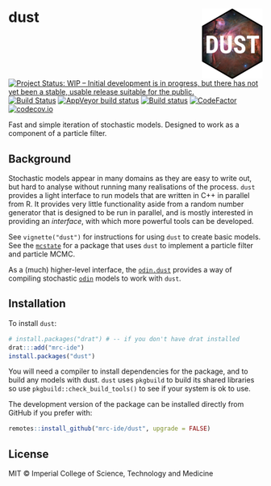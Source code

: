 # dust <img src='man/figures/logo.png' align="right" height="139" />

<!-- badges: start -->
[![Project Status: WIP – Initial development is in progress, but there has not yet been a stable, usable release suitable for the public.](https://www.repostatus.org/badges/latest/wip.svg)](https://www.repostatus.org/#wip)
[![Build Status](https://travis-ci.com/mrc-ide/dust.svg?branch=master)](https://travis-ci.com/mrc-ide/dust)
[![AppVeyor build status](https://ci.appveyor.com/api/projects/status/github/mrc-ide/dust?branch=master&svg=true)](https://ci.appveyor.com/project/mrc-ide/dust)
[![Build status](https://badge.buildkite.com/bf7030c393da3ab92f65c63de87bb301b9657a8a9ac6dfb981.svg)](https://buildkite.com/mrc-ide/dust)
[![CodeFactor](https://www.codefactor.io/repository/github/mrc-ide/dust/badge)](https://www.codefactor.io/repository/github/mrc-ide/dust)
[![codecov.io](https://codecov.io/github/mrc-ide/dust/coverage.svg?branch=master)](https://codecov.io/github/mrc-ide/dust?branch=master)
<!-- badges: end -->

Fast and simple iteration of stochastic models. Designed to work as a component of a particle filter.

## Background

Stochastic models appear in many domains as they are easy to write out, but hard to analyse without running many realisations of the process. `dust` provides a light interface to run models that are written in C++ in parallel from R. It provides very little functionality aside from a random number generator that is designed to be run in parallel, and is mostly interested in providing an _interface_, with which more powerful tools can be developed.

See `vignette("dust")` for instructions for using `dust` to create basic models. See the [`mcstate`](https://mrc-ide.github.io/mcstate) for a package that uses `dust` to implement a particle filter and particle MCMC.

As a (much) higher-level interface, the [`odin.dust`](https://mrc-ide.github.io/odin.dust) provides a way of compiling stochastic [`odin`](https://mrc-ide.github.io/odin) models to work with `dust`.

## Installation

To install `dust`:

```r
# install.packages("drat") # -- if you don't have drat installed
drat:::add("mrc-ide")
install.packages("dust")
```

You will need a compiler to install dependencies for the package, and to build any models with dust.  `dust` uses `pkgbuild` to build its shared libraries so use `pkgbuild::check_build_tools()` to see if your system is ok to use.

The development version of the package can be installed directly from GitHub if you prefer with:

```r
remotes::install_github("mrc-ide/dust", upgrade = FALSE)
```

## License

MIT © Imperial College of Science, Technology and Medicine
